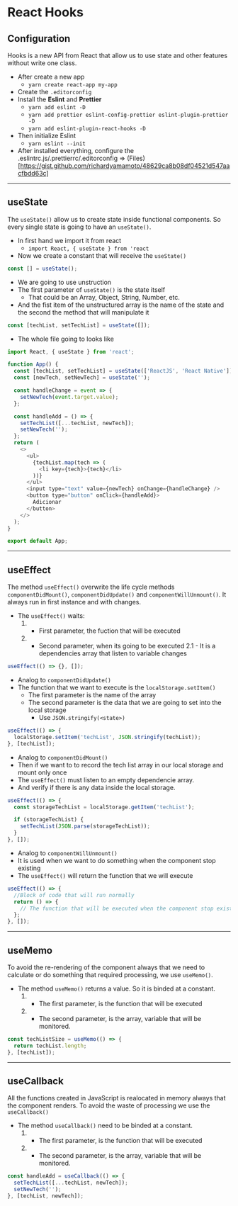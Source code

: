 # React Hooks

## Configuration

Hooks is a new API from React that allow us to use state and other features without write one class.

- After create a new app
  - `yarn create react-app my-app`
- Create the `.editorconfig`
- Install the **Eslint** and **Prettier**
  - `yarn add eslint -D`
  - `yarn add prettier eslint-config-prettier eslint-plugin-prettier -D`
  - `yarn add eslint-plugin-react-hooks -D`
- Then initialize Eslint
  - `yarn eslint --init`
- After installed everything, configure the .eslintrc.js/.prettierrc/.editorconfig => (Files)[https://gist.github.com/richardyamamoto/48629ca8b08df04521d547aacfbdd63c]

---

## useState

The `useState()` allow us to create state inside functional components. So every single state is going to have an `useState()`.

- In first hand we import it from react
  - `import React, { useState } from 'react`
- Now we create a constant that will receive the `useState()`

```js
const [] = useState();
```

- We are going to use unstruction
- The first parameter of `useState()` is the state itself
  - That could be an Array, Object, String, Number, etc.
- And the fist item of the unstructured array is the name of the state and the second the method that will manipulate it

```js
const [techList, setTechList] = useState([]);
```

- The whole file going to looks like

```js
import React, { useState } from 'react';

function App() {
  const [techList, setTechList] = useState(['ReactJS', 'React Native']);
  const [newTech, setNewTech] = useState('');

  const handleChange = event => {
    setNewTech(event.target.value);
  };

  const handleAdd = () => {
    setTechList([...techList, newTech]);
    setNewTech('');
  };
  return (
    <>
      <ul>
        {techList.map(tech => (
          <li key={tech}>{tech}</li>
        ))}
      </ul>
      <input type="text" value={newTech} onChange={handleChange} />
      <button type="button" onClick={handleAdd}>
        Adicionar
      </button>
    </>
  );
}

export default App;
```

---

## useEffect

The method `useEffect()` overwrite the life cycle methods `componentDidMount()`, `componentDidUpdate()` and `componentWillUnmount()`. It always run in first instance and with changes.

- The `useEffect()` waits:
  1. - First parameter, the fuction that will be executed
  2. - Second parameter, when its going to be executed
       2.1 - It is a dependencies array that listen to variable changes

```js
useEffect(() => {}, []);
```

- Analog to `componentDidUpdate()`
- The function that we want to execute is the `localStorage.setItem()`
  - The first parameter is the name of the array
  - The second parameter is the data that we are going to set into the local storage
    - Use `JSON.stringify(<state>)`

```js
useEffect(() => {
  localStorage.setItem('techList', JSON.stringify(techList));
}, [techList]);
```

- Analog to `componentDidMount()`
- Then if we want to to record the tech list array in our local storage and mount only once
- The `useEffect()` must listen to an empty dependencie array.
- And verify if there is any data inside the local storage.

```js
useEffect(() => {
  const storageTechList = localStorage.getItem('techList');

  if (storageTechList) {
    setTechList(JSON.parse(storageTechList));
  }
}, []);
```

- Analog to `componentWillUnmount()`
- It is used when we want to do something when the component stop existing
- The `useEffect()` will return the function that we will execute

```js
useEffect(() => {
  //Block of code that will run normally
  return () => {
    // The function that will be executed when the component stop existing
  };
}, []);
```

---

## useMemo

To avoid the re-rendering of the component always that we need to calculate or do something that required processing, we use `useMemo()`.

- The method `useMemo()` returns a value. So it is binded at a constant.
  1. - The first parameter, is the function that will be executed
  2. - The second parameter, is the array, variable that will be monitored.

```js
const techListSize = useMemo(() => {
  return techList.length;
}, [techList]);
```

---

## useCallback

All the functions created in JavaScript is realocated in memory always that the component renders. To avoid the waste of processing we use the `useCallback()`

- The method `useCallback()` need to be binded at a constant.
  1. - The first parameter, is the function that will be executed
  2. - The second parameter, is the array, variable that will be monitored.

```js
const handleAdd = useCallback(() => {
  setTechList([...techList, newTech]);
  setNewTech('');
}, [techList, newTech]);
```

